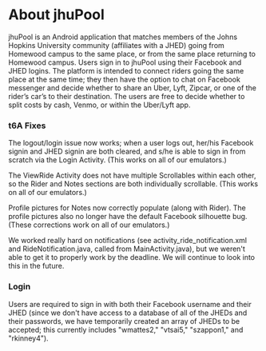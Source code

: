 # About jhuPool #

jhuPool is an Android application that matches members of the Johns Hopkins University community (affiliates with a JHED) going from Homewood campus to the same place, or from the same place returning to Homewood campus. Users sign in to jhuPool using their Facebook and JHED logins. The platform is intended to connect riders going the same place at the same time; they  then have the option to chat on Facebook messenger and decide whether to share an Uber, Lyft, Zipcar, or one of the rider’s car’s to their destination. The users are free to decide whether to split costs by cash, Venmo, or within the Uber/Lyft app.

### t6A Fixes ###

The logout/login issue now works; when a user logs out, her/his Facebook signin and JHED signin are both cleared, and s/he is able to sign in from scratch via the Login Activity. (This works on all of our emulators.)

The ViewRide Activity does not have multiple Scrollables within each other, so the Rider and Notes sections are both individually scrollable. (This works on all of our emulators.)

Profile pictures for Notes now correctly populate (along with Rider). The profile pictures also no longer have the default Facebook silhouette bug. (These corrections work on all of our emulators.)

We worked really hard on notifications (see activity_ride_notification.xml and RideNotification.java, called from MainActivity.java), but we weren't able to get it to properly work by the deadline. We will continue to look into this in the future.

### Login ###

Users are required to sign in with both their Facebook username and their JHED (since we don't have access to a database of all of the JHEDs and their passwords, we have temporarily created an array of JHEDs to be accepted; this currently includes "wmattes2," "vtsai5," "szappon1," and "rkinney4").
